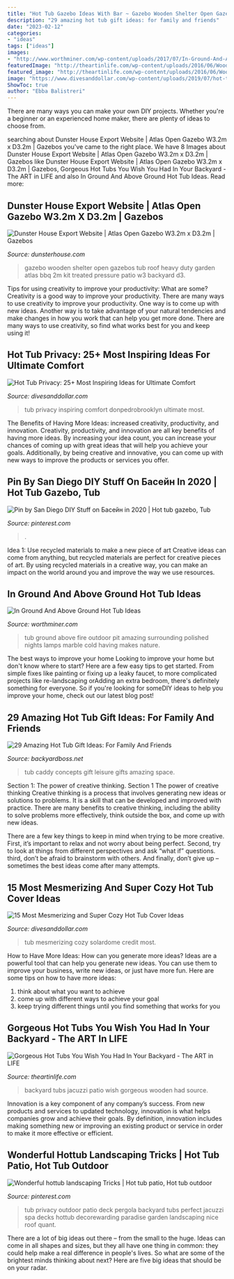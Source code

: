 ```yaml
---
title: "Hot Tub Gazebo Ideas With Bar ~ Gazebo Wooden Shelter Open Gazebos Tub Roof Heavy Duty Garden Atlas Bbq 2m Kit Treated Pressure Patio W3 Backyard D3"
description: "29 amazing hot tub gift ideas: for family and friends"
date: "2023-02-12"
categories:
- "ideas"
tags: ["ideas"]
images:
- "http://www.worthminer.com/wp-content/uploads/2017/07/In-Ground-And-Above-Ground-Hot-Tub-Ideas-3.jpg"
featuredImage: "http://theartinlife.com/wp-content/uploads/2016/06/Wooden-Patio-Jacuzzi-Design.jpg"
featured_image: "http://theartinlife.com/wp-content/uploads/2016/06/Wooden-Patio-Jacuzzi-Design.jpg"
image: "https://www.divesanddollar.com/wp-content/uploads/2019/07/hot-tub-privacy-16.jpg"
ShowToc: true
author: "Ebba Balistreri"
---
```



There are many ways you can make your own DIY projects. Whether you're a beginner or an experienced home maker, there are plenty of ideas to choose from.

	

		
searching about Dunster House Export Website | Atlas Open Gazebo W3.2m x D3.2m | Gazebos you've came to the right place. We have 8 Images about Dunster House Export Website | Atlas Open Gazebo W3.2m x D3.2m | Gazebos like Dunster House Export Website | Atlas Open Gazebo W3.2m x D3.2m | Gazebos, Gorgeous Hot Tubs You Wish You Had In Your Backyard - The ART in LIFE and also In Ground And Above Ground Hot Tub Ideas. Read more:
		
    
## Dunster House Export Website | Atlas Open Gazebo W3.2m X D3.2m | Gazebos

<img loading=lazy src="http://dunsterhouse.com/img/product-images/2/Atlas-Gazebo_xl.jpg" onerror="this.onerror=null;this.src='https://tse2.mm.bing.net/th?id=OIP.eNCFBqdkzz_83c_JiG-FCQHaFj&amp;pid=15.1';" alt="Dunster House Export Website | Atlas Open Gazebo W3.2m x D3.2m | Gazebos">

_Source: dunsterhouse.com_

>gazebo wooden shelter open gazebos tub roof heavy duty garden atlas bbq 2m kit treated pressure patio w3 backyard d3. 

	

Tips for using creativity to improve your productivity: What are some?
Creativity is a good way to improve your productivity. There are many ways to use creativity to improve your productivity. One way is to come up with new ideas. Another way is to take advantage of your natural tendencies and make changes in how you work that can help you get more done. There are many ways to use creativity, so find what works best for you and keep using it!

    
## Hot Tub Privacy: 25+ Most Inspiring Ideas For Ultimate Comfort

<img loading=lazy src="https://www.divesanddollar.com/wp-content/uploads/2019/07/hot-tub-privacy-16.jpg" onerror="this.onerror=null;this.src='https://tse1.mm.bing.net/th?id=OIP.NDhXhuiJJzY14N1m9K1A-gHaLG&amp;pid=15.1';" alt="Hot Tub Privacy: 25+ Most Inspiring Ideas for Ultimate Comfort">

_Source: divesanddollar.com_

>tub privacy inspiring comfort donpedrobrooklyn ultimate most. 

	

The Benefits of Having More Ideas: increased creativity, productivity, and innovation.
Creativity, productivity, and innovation are all key benefits of having more ideas. By increasing your idea count, you can increase your chances of coming up with great ideas that will help you achieve your goals. Additionally, by being creative and innovative, you can come up with new ways to improve the products or services you offer.

    
## Pin By San Diego DIY Stuff On Басейн In 2020 | Hot Tub Gazebo, Tub

<img loading=lazy src="https://i.pinimg.com/736x/85/cb/1c/85cb1c08344e2e3666d2bb99f9d13a57.jpg" onerror="this.onerror=null;this.src='https://tse1.mm.bing.net/th?id=OIP.uK7c8SWukSgY3QRJb392MgHaFL&amp;pid=15.1';" alt="Pin by San Diego DIY Stuff on Басейн in 2020 | Hot tub gazebo, Tub">

_Source: pinterest.com_

>. 

	

Idea 1: Use recycled materials to make a new piece of art
Creative ideas can come from anything, but recycled materials are perfect for creative pieces of art. By using recycled materials in a creative way, you can make an impact on the world around you and improve the way we use resources.

    
## In Ground And Above Ground Hot Tub Ideas

<img loading=lazy src="http://www.worthminer.com/wp-content/uploads/2017/07/In-Ground-And-Above-Ground-Hot-Tub-Ideas-3.jpg" onerror="this.onerror=null;this.src='https://tse3.mm.bing.net/th?id=OIP.3swOZW0NUuMjkDJDfCyeFQHaLH&amp;pid=15.1';" alt="In Ground And Above Ground Hot Tub Ideas">

_Source: worthminer.com_

>tub ground above fire outdoor pit amazing surrounding polished nights lamps marble cold having makes nature. 

	

The best ways to improve your home
Looking to improve your home but don't know where to start? Here are a few easy tips to get started. From simple fixes like painting or fixing up a leaky faucet, to more complicated projects like re-landscaping orAdding an extra bedroom, there's definitely something for everyone. So if you're looking for someDIY ideas to help you improve your home, check out our latest blog post!

    
## 29 Amazing Hot Tub Gift Ideas: For Family And Friends

<img loading=lazy src="https://www.backyardboss.net/wp-content/uploads/2019/10/Leisure-Concepts-SpaCaddy.jpg" onerror="this.onerror=null;this.src='https://tse1.mm.bing.net/th?id=OIP.QHotaudthgtJIR12p1TqEAHaIn&amp;pid=15.1';" alt="29 Amazing Hot Tub Gift Ideas: For Family And Friends">

_Source: backyardboss.net_

>tub caddy concepts gift leisure gifts amazing space. 

	

Section 1: The power of creative thinking.
Section 1 The power of creative thinking
Creative thinking is a process that involves generating new ideas or solutions to problems. It is a skill that can be developed and improved with practice. There are many benefits to creative thinking, including the ability to solve problems more effectively, think outside the box, and come up with new ideas.

There are a few key things to keep in mind when trying to be more creative. First, it’s important to relax and not worry about being perfect. Second, try to look at things from different perspectives and ask “what if” questions. third, don’t be afraid to brainstorm with others. And finally, don’t give up – sometimes the best ideas come after many attempts.

    
## 15 Most Mesmerizing And Super Cozy Hot Tub Cover Ideas

<img loading=lazy src="http://www.divesanddollar.com/wp-content/uploads/2017/04/Hot-Tub-Cover-3.jpg" onerror="this.onerror=null;this.src='https://tse3.mm.bing.net/th?id=OIP.HXej3YTYfGA50NBLY6sCcAHaJ3&amp;pid=15.1';" alt="15 Most Mesmerizing and Super Cozy Hot Tub Cover Ideas">

_Source: divesanddollar.com_

>tub mesmerizing cozy solardome credit most. 

	

How to Have More Ideas: How can you generate more ideas?
Ideas are a powerful tool that can help you generate new ideas. You can use them to improve your business, write new ideas, or just have more fun. Here are some tips on how to have more ideas: 
1. think about what you want to achieve 
2. come up with different ways to achieve your goal 
3. keep trying different things until you find something that works for you 

    
## Gorgeous Hot Tubs You Wish You Had In Your Backyard - The ART In LIFE

<img loading=lazy src="http://theartinlife.com/wp-content/uploads/2016/06/Wooden-Patio-Jacuzzi-Design.jpg" onerror="this.onerror=null;this.src='https://tse4.mm.bing.net/th?id=OIP.DqBAep-XmQFyFI44kGrIagHaJ4&amp;pid=15.1';" alt="Gorgeous Hot Tubs You Wish You Had In Your Backyard - The ART in LIFE">

_Source: theartinlife.com_

>backyard tubs jacuzzi patio wish gorgeous wooden had source. 

	

Innovation is a key component of any company’s success. From new products and services to updated technology, innovation is what helps companies grow and achieve their goals. By definition, innovation includes making something new or improving an existing product or service in order to make it more effective or efficient.

    
## Wonderful Hottub Landscaping Tricks | Hot Tub Patio, Hot Tub Outdoor

<img loading=lazy src="https://i.pinimg.com/736x/94/59/2b/94592bb647ba589f9e659222a0ec4e5c.jpg" onerror="this.onerror=null;this.src='https://tse1.mm.bing.net/th?id=OIP.U4yB6SNHSsWiiXArVOmDOgHaLG&amp;pid=15.1';" alt="Wonderful hottub landscaping Tricks | Hot tub patio, Hot tub outdoor">

_Source: pinterest.com_

>tub privacy outdoor patio deck pergola backyard tubs perfect jacuzzi spa decks hottub decorewarding paradise garden landscaping nice roof quant. 

	

There are a lot of big ideas out there – from the small to the huge. Ideas can come in all shapes and sizes, but they all have one thing in common: they could help make a real difference in people's lives. So what are some of the brightest minds thinking about next? Here are five big ideas that should be on your radar.


